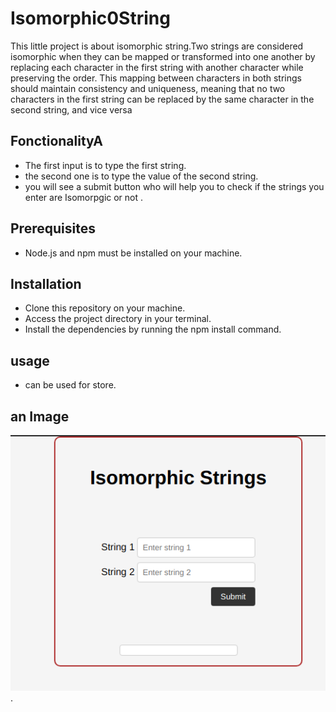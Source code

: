 <!--deno-lint-ignore-file  -->
# Isomorphic0String
This little project is about isomorphic string.Two strings are considered isomorphic when they can be mapped or transformed into one another by replacing each character in the first string with another character while preserving the order. This mapping between characters in both strings should maintain consistency and uniqueness, meaning that no two characters in the first string can be replaced by the same character in the second string, and vice versa
## FonctionalityA
- The first input is to type the first string.
- the second one is to type the value of the second string.
- you will see a submit button who will help you to check if the strings you enter are Isomorpgic or not .

## Prerequisites
- Node.js and npm must be installed on your machine.

## Installation
- Clone this repository on your machine.
- Access the project directory in your terminal. <!--eslint-disable-line -->
- Install the dependencies by running the npm install command.

## usage
- can be used for store.

## an Image
![alt text](./iso.png).
